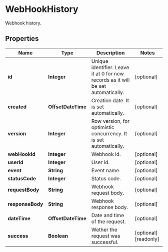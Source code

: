 

# WebHookHistory

Webhook history.

## Properties

| Name | Type | Description | Notes |
|------------ | ------------- | ------------- | -------------|
|**id** | **Integer** | Unique identifier. Leave it at 0 for new records as it will be set automatically. |  [optional] |
|**created** | **OffsetDateTime** | Creation date. It is set automatically. |  [optional] |
|**version** | **Integer** | Row version, for optimistic concurrency. It is set automatically. |  [optional] |
|**webHookId** | **Integer** | Webhook id. |  [optional] |
|**userId** | **Integer** | User id. |  [optional] |
|**event** | **String** | Event name. |  [optional] |
|**statusCode** | **Integer** | Status code. |  [optional] |
|**requestBody** | **String** | Webhook request body. |  [optional] |
|**responseBody** | **String** | Webhook response body. |  [optional] |
|**dateTime** | **OffsetDateTime** | Date and time of the request. |  [optional] |
|**success** | **Boolean** | Wether the request was successful. |  [optional] [readonly] |



